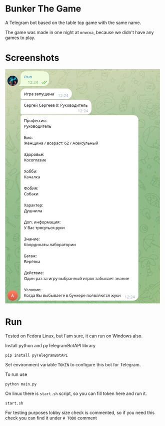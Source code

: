 # Bunker The Game

A Telegram bot based on the table top game with the same name.

The game was made in one night at `вписка`, because we didn't have any games to play.

# Screenshots

![](./docs/screenshots/game.png)

# Run

Tested on Fedora Linux, but I'am sure, it can run on Windows also.

Install python and pyTelegramBotAPI library

```
pip install pyTelegramBotAPI
```

Set environment variable `TOKEN` to configure this bot for Telegram.

To run use

```
python main.py
```

On linux there is `start.sh` script, so you can fill token here and run it.

```
start.sh
```

For testing purposes lobby size check is commented, so if you need this check you can find it under `# TODO` comment